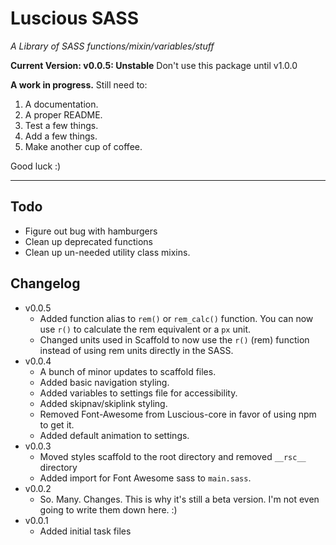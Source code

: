 # Luscious SASS
*A Library of SASS functions/mixin/variables/stuff*

**Current Version: v0.0.5: Unstable**
Don't use this package until v1.0.0


**A work in progress.**
Still need to:
1. A documentation.
2. A proper README.
3. Test a few things.
4. Add a few things.
5. Make another cup of coffee.

Good luck :)

---

## Todo
- Figure out bug with hamburgers
- Clean up deprecated functions
- Clean up un-needed utility class mixins.

## Changelog
- v0.0.5
	- Added function alias to `rem()` or `rem_calc()` function. You can now use `r()` to calculate the rem equivalent or a `px` unit.
	- Changed units used in Scaffold to now use the `r()` (rem) function instead of using rem units directly in the SASS.
- v0.0.4
	- A bunch of minor updates to scaffold files.
	- Added basic navigation styling.
	- Added variables to settings file for accessibility.
	- Added skipnav/skiplink styling.
	- Removed Font-Awesome from Luscious-core in favor of using npm to get it.
	- Added default animation to settings.
- v0.0.3
	- Moved styles scaffold to the root directory and removed `__rsc__` directory
	- Added import for Font Awesome sass to `main.sass`.
- v0.0.2
	- So. Many. Changes. This is why it's still a beta version. I'm not even going to write them down here. :)
- v0.0.1
	- Added initial task files